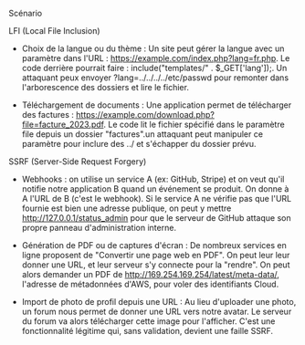Scénario

LFI (Local File Inclusion)

* Choix de la langue ou du thème : Un site peut gérer la langue avec un paramètre dans l'URL : https://example.com/index.php?lang=fr.php. Le code derrière pourrait faire : include("templates/" . $_GET['lang']);. Un attaquant peux envoyer ?lang=../../../../etc/passwd pour remonter dans l'arborescence des dossiers et lire le fichier.

* Téléchargement de documents : Une application permet de télécharger des factures : https://example.com/download.php?file=facture_2023.pdf. Le code lit le fichier spécifié dans le paramètre file depuis un dossier "factures".un attaquant peut manipuler ce paramètre pour inclure des ../ et s'échapper du dossier prévu.


SSRF (Server-Side Request Forgery)


* Webhooks :  on utilise un service A (ex: GitHub, Stripe) et on veut qu'il notifie notre application B quand un événement se produit. On donne à A l'URL de B (c'est le webhook). Si le service A ne vérifie pas que l'URL fournie est bien une adresse publique, on peut y mettre http://127.0.0.1/status_admin pour que le serveur de GitHub attaque son propre panneau d'administration interne.

* Génération de PDF ou de captures d'écran : De nombreux services en ligne proposent de "Convertir une page web en PDF". On peut leur leur donner une URL, et leur serveur s'y connecte pour la "rendre".  On peut alors demander un PDF de http://169.254.169.254/latest/meta-data/, l'adresse de métadonnées d'AWS, pour voler des identifiants Cloud.

* Import de photo de profil depuis une URL : Au lieu d'uploader une photo, un forum nous permet de donner une URL vers notre avatar. Le serveur du forum va alors télécharger cette image pour l'afficher. C'est une fonctionnalité légitime qui, sans validation, devient une faille SSRF.
